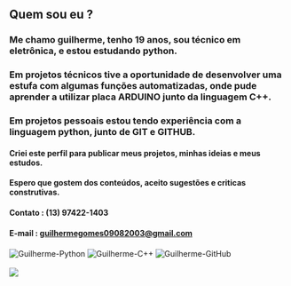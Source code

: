 ## Quem sou eu ?

### Me chamo guilherme, tenho 19 anos, sou técnico em eletrônica, e estou estudando python.

### Em projetos técnicos tive a oportunidade de desenvolver uma estufa com algumas funções automatizadas, onde pude aprender a utilizar placa ARDUINO junto da linguagem C++.

### Em projetos pessoais estou tendo experiência com a linguagem python, junto de GIT e GITHUB.

#### Criei este perfil para publicar meus projetos, minhas ideias e meus estudos.

#### Espero que gostem dos conteúdos, aceito sugestões e criticas construtivas. 

#### Contato : (13) 97422-1403

#### E-mail : guilhermegomes09082003@gmail.com

<div>
     <img align="center" alt="Guilherme-Python"src="https://img.shields.io/badge/python-3670A0?style=for-the-badge&logo=python&logoColor=ffdd54">
     <img align="center" alt="Guilherme-C++"src="https://img.shields.io/badge/c++-%2300599C.svg?style=for-the-badge&logo=c%2B%2B&logoColor=white">
     <img align="center" alt="Guilherme-GitHub" src="https://img.shields.io/badge/GitHub-100000?style=for-the-badge&logo=github&logoColor=white">
  </div>
  <br>
     <a href="https://www.linkedin.com/in/guilherme-gomes013/" target="_blank"><img src="https://img.shields.io/badge/-LinkedIn-%230077B5?style=for-the-badge&logo=linkedin&logoColor=white" target="_blank"></a>
  
 
